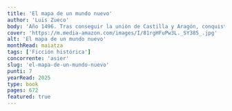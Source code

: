 ```yaml
---
title: 'El mapa de un mundo nuevo'
author: 'Luis Zueco'
body: 'Año 1496. Tras conseguir la unión de Castilla y Aragón, conquistar Granada y las Islas Canarias, Isabel la Católica se encuentra en los años finales de su vida, pero también en los que ostenta más poder. Un poder y un legado que no está dispuesta a perder, ni siquiera después su muerte.'
cover: 'https://m.media-amazon.com/images/I/81rgHFuPw3L._SY385_.jpg'
alt: 'El mapa de un mundo nuevo'
monthRead: maiatza
tags: ['Ficción histórica']
concorrente: 'asier'
slug: 'el-mapa-de-un-mundo-nuevo'
punti: 7
yearRead: 2025
type: book
pages: 672
featured: true
---
```

